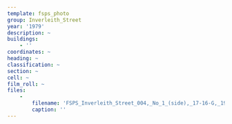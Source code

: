 ```yaml
---
template: fsps_photo
group: Inverleith_Street
year: '1979'
description: ~
buildings:
    - ''
coordinates: ~
heading: ~
classification: ~
section: ~
cell: ~
film_roll: ~
files:
    -
        filename: 'FSPS_Inverleith_Street_004,_No_1_(side),_17-16-G,_1979.png'
        caption: ''
---
```

